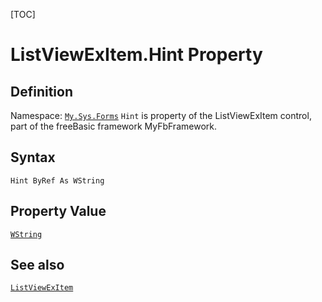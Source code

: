 [TOC]
# ListViewExItem.Hint Property

## Definition
Namespace: [`My.Sys.Forms`](My.Sys.Forms.md)
`Hint` is property of the ListViewExItem control, part of the freeBasic framework MyFbFramework.
## Syntax
```freeBasic
Hint ByRef As WString
```
## Property Value
[`WString`]("https://www.freebasic.net/wiki/KeyPgWString")
## See also
[`ListViewExItem`](ListViewExItem.md)

